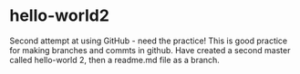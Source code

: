 # hello-world2
Second attempt at using GitHub - need the practice!
This is good practice for making branches and commts in github.
Have created a second master called hello-world 2, then a readme.md file as a branch.
